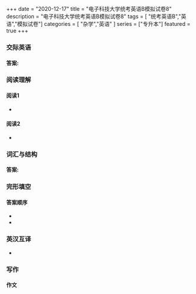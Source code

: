 +++
date = "2020-12-17"
title = "电子科技大学统考英语B模拟试卷8"
description = "电子科技大学统考英语B模拟试卷8"
tags = [ "统考英语B","英语","模拟试卷"]
categories = [
    "杂学","英语"
]
series = ["专升本"]
featured = true
+++

### 交际英语
#### 答案:
### 阅读理解
#### 阅读1
> 
* 
#### 阅读2
> 
*
### 词汇与结构
#### 答案:
### 完形填空
> 
#### 答案顺序
* 
* 
### 英汉互译
* 

### 写作 
> 
#### 作文

